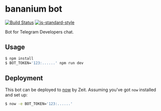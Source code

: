 # bananium bot

[![Build Status](https://img.shields.io/travis/bananiumbot/bot.svg?branch=master&style=flat-square)](https://travis-ci.org/bananiumbot/bot)
[![js-standard-style](https://img.shields.io/badge/code%20style-standard-brightgreen.svg?style=flat-square)](http://standardjs.com/)

Bot for Telegram Developers chat.

## Usage

```sh
$ npm install
$ BOT_TOKEN='123:......' npm run dev
```

## Deployment

This bot can be deployed to [now](https://zeit.co/now) by Zeit.
Assuming you've got `now` installed and set up:

```sh
$ now -e BOT_TOKEN='123:......'
```
